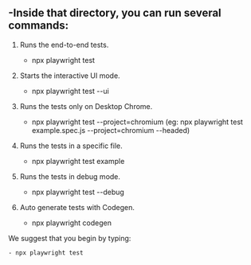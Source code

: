 ## -Inside that directory, you can run several commands:

1.   Runs the end-to-end tests.
      -  npx playwright test

2.   Starts the interactive UI mode.   
      -  npx playwright test --ui

3.  Runs the tests only on Desktop Chrome.
      -  npx playwright test --project=chromium
      (eg: npx playwright test example.spec.js --project=chromium --headed)

4.  Runs the tests in a specific file.
      - npx playwright test example

5.  Runs the tests in debug mode.
       - npx playwright test --debug
    
6.  Auto generate tests with Codegen.
       - npx playwright codegen


We suggest that you begin by typing:

    - npx playwright test
